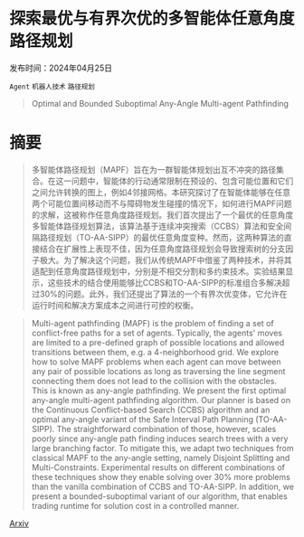 # 探索最优与有界次优的多智能体任意角度路径规划

发布时间：2024年04月25日

`Agent` `机器人技术` `路径规划`

> Optimal and Bounded Suboptimal Any-Angle Multi-agent Pathfinding

# 摘要

> 多智能体路径规划（MAPF）旨在为一群智能体规划出互不冲突的路径集合。在这一问题中，智能体的行动通常限制在预设的、包含可能位置和它们之间允许转换的图上，例如4邻接网格。本研究探讨了在智能体能够在任意两个可能位置间移动而不与障碍物发生碰撞的情况下，如何进行MAPF问题的求解，这被称作任意角度路径规划。我们首次提出了一个最优的任意角度多智能体路径规划算法，该算法基于连续冲突搜索（CCBS）算法和安全间隔路径规划（TO-AA-SIPP）的最优任意角度变种。然而，这两种算法的直接结合在扩展性上表现不佳，因为任意角度路径规划会导致搜索树的分支因子极大。为了解决这个问题，我们从传统MAPF中借鉴了两种技术，并将其适配到任意角度路径规划中，分别是不相交分割和多约束技术。实验结果显示，这些技术的结合使用能够比CCBS和TO-AA-SIPP的标准组合多解决超过30%的问题。此外，我们还提出了算法的一个有界次优变体，它允许在运行时间和解决方案成本之间进行可控的权衡。

> Multi-agent pathfinding (MAPF) is the problem of finding a set of conflict-free paths for a set of agents. Typically, the agents' moves are limited to a pre-defined graph of possible locations and allowed transitions between them, e.g. a 4-neighborhood grid. We explore how to solve MAPF problems when each agent can move between any pair of possible locations as long as traversing the line segment connecting them does not lead to the collision with the obstacles. This is known as any-angle pathfinding. We present the first optimal any-angle multi-agent pathfinding algorithm. Our planner is based on the Continuous Conflict-based Search (CCBS) algorithm and an optimal any-angle variant of the Safe Interval Path Planning (TO-AA-SIPP). The straightforward combination of those, however, scales poorly since any-angle path finding induces search trees with a very large branching factor. To mitigate this, we adapt two techniques from classical MAPF to the any-angle setting, namely Disjoint Splitting and Multi-Constraints. Experimental results on different combinations of these techniques show they enable solving over 30% more problems than the vanilla combination of CCBS and TO-AA-SIPP. In addition, we present a bounded-suboptimal variant of our algorithm, that enables trading runtime for solution cost in a controlled manner.

[Arxiv](https://arxiv.org/abs/2404.16379)